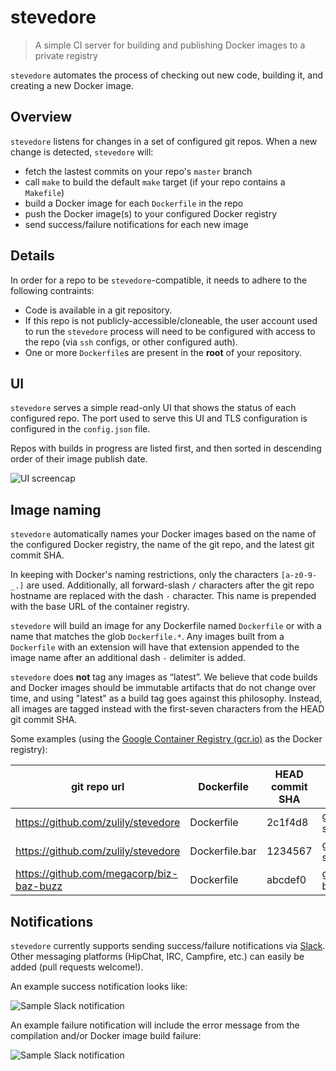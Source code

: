 # stevedore

> A simple CI server for building and publishing Docker images to a private registry

`stevedore` automates the process of checking out new code, building it, and
creating a new Docker image.

## Overview

`stevedore` listens for changes in a set of configured git repos. When a new
change is detected, `stevedore` will:

* fetch the lastest commits on your repo's `master` branch
* call `make` to build the default `make` target (if your repo contains a `Makefile`)
* build a Docker image for each `Dockerfile` in the repo
* push the Docker image(s) to your configured Docker registry
* send success/failure notifications for each new image

## Details

In order for a repo to be `stevedore`-compatible, it needs to adhere to the
following contraints:

* Code is available in a git repository.
* If this repo is not publicly-accessible/cloneable, the user account used to
  run the `stevedore` process will need to be configured with access to the repo
(via `ssh` configs, or other configured auth).
* One or more `Dockerfile`s are present in the **root** of your repository.

## UI

`stevedore` serves a simple read-only UI that shows the status of each
configured repo.  The port used to serve this UI and TLS configuration is
configured in the `config.json` file.

Repos with builds in progress are listed first, and then sorted in descending
order of their image publish date.

![UI screencap](https://github.com/zulily/stevedore/blob/master/ui.png)

## Image naming

`stevedore` automatically names your Docker images based on the name of the
configured Docker registry, the name of the git repo, and the latest git commit
SHA.

In keeping with Docker's naming restrictions, only the characters `[a-z0-9-_.]`
are used.  Additionally, all forward-slash `/` characters after the git repo
hostname are replaced with the dash `-` character. This name is prepended with
the base URL of the container registry.

`stevedore` will build an image for any Dockerfile named `Dockerfile` or with a
name that matches the glob `Dockerfile.*`. Any images built from a `Dockerfile` with an
extension will have that extension appended to the image name after an
additional dash `-` delimiter is added.

`stevedore` does **not** tag any images as “latest”. We believe that code builds
and Docker images should be immutable artifacts that do not change over time,
and using "latest" as a build tag goes against this philosophy.  Instead, all
images are tagged instead with the first-seven characters from the HEAD git
commit SHA.

Some examples (using the [Google Container Registry
(gcr.io)](https://cloud.google.com/tools/container-registry/) as the Docker
registry):

| git repo url | Dockerfile | HEAD commit SHA | image name and tag |
| ----------------------------------- | ----------- | --------------- | ---------- |
| https://github.com/zulily/stevedore | Dockerfile | 2c1f4d8 | gcr.io/gce_project-name/zulily-stevedore:2c1f4d8 |
| https://github.com/zulily/stevedore | Dockerfile.bar | 1234567 | gcr.io/gce_project_name/zulily-stevedore-bar:1234567 |
| https://github.com/megacorp/biz-baz-buzz | Dockerfile | abcdef0 | gcr.io/gce_project_name/megacorp/biz-baz-buzz:abcdef0 |

## Notifications

`stevedore` currently supports sending success/failure notifications via
[Slack](https://slack.com/).  Other messaging platforms (HipChat, IRC,
Campfire, etc.) can easily be added (pull requests welcome!).

An example success notification looks like:

![Sample Slack notification](https://github.com/zulily/stevedore/blob/master/slack.png)

An example failure notification will include the error message from the
compilation and/or Docker image build failure:

![Sample Slack notification](https://github.com/zulily/stevedore/blob/master/slack-failure.png)


